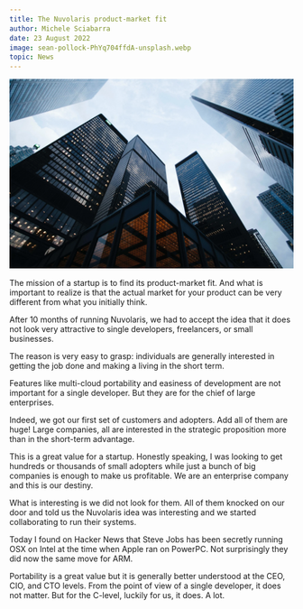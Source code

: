 ```yaml
---
title: The Nuvolaris product-market fit
author: Michele Sciabarra
date: 23 August 2022
image: sean-pollock-PhYq704ffdA-unsplash.webp
topic: News
---
```


![urban canyon](./sean-pollock-PhYq704ffdA-unsplash.webp)

The mission of a startup is to find its product-market fit. And what is important to realize is that the actual market for your product can be very different from what you initially think.

After 10 months of running Nuvolaris, we had to accept the idea that it does not look very attractive to single developers, freelancers, or small businesses.

The reason is very easy to grasp: individuals are generally interested in getting the job done and making a living in the short term.

Features like multi-cloud portability and easiness of development are not important for a single developer. But they are for the chief of large enterprises.

Indeed, we got our first set of customers and adopters. Add all of them are huge! Large companies, all are interested in the strategic proposition more than in the short-term advantage.

This is a great value for a startup. Honestly speaking, I was looking to get hundreds or thousands of small adopters while just a bunch of big companies is enough to make us profitable. We are an enterprise company and this is our destiny.

What is interesting is we did not look for them. All of them knocked on our door and told us the Nuvolaris idea was interesting and we started collaborating to run their systems.

Today I found on Hacker News that Steve Jobs has been secretly running OSX on Intel at the time when Apple ran on PowerPC. Not surprisingly they did now the same move for ARM.

Portability is a great value but it is generally better understood at the CEO, CIO, and CTO levels. From the point of view of a single developer, it does not matter. But for the C-level, luckily for us, it does. A lot.

